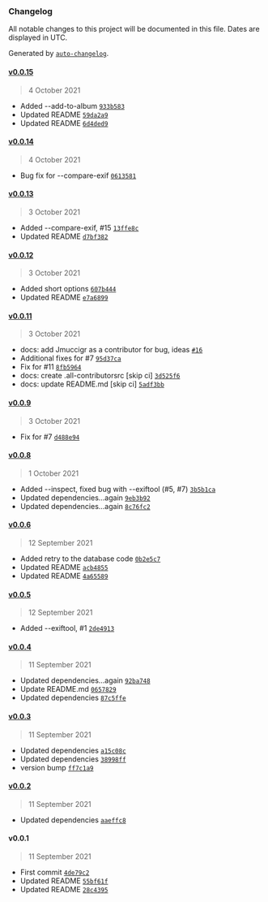 ### Changelog

All notable changes to this project will be documented in this file. Dates are displayed in UTC.

Generated by [`auto-changelog`](https://github.com/CookPete/auto-changelog).

#### [v0.0.15](https://github.com/RhetTbull/photos_time_warp/compare/v0.0.14...v0.0.15)

> 4 October 2021

- Added --add-to-album [`933b583`](https://github.com/RhetTbull/photos_time_warp/commit/933b583041e247e001d0d276faeb7b57879af2df)
- Updated README [`59da2a9`](https://github.com/RhetTbull/photos_time_warp/commit/59da2a992b92b8514d4ac9559ac77075cec89438)
- Updated README [`6d4ded9`](https://github.com/RhetTbull/photos_time_warp/commit/6d4ded9a2bd312de051f9635d5c5e6d7b9435379)

#### [v0.0.14](https://github.com/RhetTbull/photos_time_warp/compare/v0.0.13...v0.0.14)

> 4 October 2021

- Bug fix for --compare-exif [`0613581`](https://github.com/RhetTbull/photos_time_warp/commit/061358188c38c0da30539b274b16c1725aacb7ba)

#### [v0.0.13](https://github.com/RhetTbull/photos_time_warp/compare/v0.0.12...v0.0.13)

> 3 October 2021

- Added --compare-exif, #15 [`13ffe8c`](https://github.com/RhetTbull/photos_time_warp/commit/13ffe8c76aa0e0a2c5735355b220878324efea33)
- Updated README [`d7bf382`](https://github.com/RhetTbull/photos_time_warp/commit/d7bf382156b322411b3926818e6e6793e2d9cf41)

#### [v0.0.12](https://github.com/RhetTbull/photos_time_warp/compare/v0.0.11...v0.0.12)

> 3 October 2021

- Added short options [`607b444`](https://github.com/RhetTbull/photos_time_warp/commit/607b44491dd4ed4d82ca8615b2f27b20ea854c09)
- Updated README [`e7a6899`](https://github.com/RhetTbull/photos_time_warp/commit/e7a6899a9443a03febf679af6fd4ede8a7cb0c94)

#### [v0.0.11](https://github.com/RhetTbull/photos_time_warp/compare/v0.0.9...v0.0.11)

> 3 October 2021

- docs: add Jmuccigr as a contributor for bug, ideas [`#16`](https://github.com/RhetTbull/photos_time_warp/pull/16)
- Additional fixes for #7 [`95d37ca`](https://github.com/RhetTbull/photos_time_warp/commit/95d37ca6990e14e0b91cc387d882631b449099e1)
- Fix for #11 [`8fb5964`](https://github.com/RhetTbull/photos_time_warp/commit/8fb5964d15927edbf0b6a8b2cd0ff073948caa03)
- docs: create .all-contributorsrc [skip ci] [`3d525f6`](https://github.com/RhetTbull/photos_time_warp/commit/3d525f65261866417ef0c9c61279158fb99cda19)
- docs: update README.md [skip ci] [`5adf3bb`](https://github.com/RhetTbull/photos_time_warp/commit/5adf3bb95d70a5173c2d42cd7de788a298e20731)

#### [v0.0.9](https://github.com/RhetTbull/photos_time_warp/compare/v0.0.8...v0.0.9)

> 3 October 2021

- Fix for #7 [`d488e94`](https://github.com/RhetTbull/photos_time_warp/commit/d488e94abc35db8b19ef1e98700501a9b5e41613)

#### [v0.0.8](https://github.com/RhetTbull/photos_time_warp/compare/v0.0.6...v0.0.8)

> 1 October 2021

- Added --inspect, fixed bug with --exiftool (#5, #7) [`3b5b1ca`](https://github.com/RhetTbull/photos_time_warp/commit/3b5b1ca0fe7d1be0da25cd228c3e8e77d2712d09)
- Updated dependencies...again [`9eb3b92`](https://github.com/RhetTbull/photos_time_warp/commit/9eb3b92928201a8275017f9aacc40fef01f94090)
- Updated dependencies...again [`8c76fc2`](https://github.com/RhetTbull/photos_time_warp/commit/8c76fc2a499554e5bfd3ddabc06111f55530aef3)

#### [v0.0.6](https://github.com/RhetTbull/photos_time_warp/compare/v0.0.5...v0.0.6)

> 12 September 2021

- Added retry to the database code [`0b2e5c7`](https://github.com/RhetTbull/photos_time_warp/commit/0b2e5c7b4dd89b300eb4ce340ac2ded4cb03ecbc)
- Updated README [`acb4855`](https://github.com/RhetTbull/photos_time_warp/commit/acb4855a22cef4a4bc43b2b08f1ea0e5a8b14100)
- Updated README [`4a65589`](https://github.com/RhetTbull/photos_time_warp/commit/4a655899b42ef1343171f4b06213bdc07f302208)

#### [v0.0.5](https://github.com/RhetTbull/photos_time_warp/compare/v0.0.4...v0.0.5)

> 12 September 2021

- Added --exiftool, #1 [`2de4913`](https://github.com/RhetTbull/photos_time_warp/commit/2de4913bd6a897d3f152129101eee7ec7577b1ab)

#### [v0.0.4](https://github.com/RhetTbull/photos_time_warp/compare/v0.0.3...v0.0.4)

> 11 September 2021

- Updated dependencies...again [`92ba748`](https://github.com/RhetTbull/photos_time_warp/commit/92ba7481f23aebd59e863a1efb8af40ca2711c2f)
- Update README.md [`0657829`](https://github.com/RhetTbull/photos_time_warp/commit/0657829dd9c2eb021796568eb5b9dc21179bc25d)
- Updated dependencies [`87c5ffe`](https://github.com/RhetTbull/photos_time_warp/commit/87c5ffe7371fef4753a0a6cbba1cb49085a5addf)

#### [v0.0.3](https://github.com/RhetTbull/photos_time_warp/compare/v0.0.2...v0.0.3)

> 11 September 2021

- Updated dependencies [`a15c08c`](https://github.com/RhetTbull/photos_time_warp/commit/a15c08cf122b600fc1e225003f9a97f9a77d32d6)
- Updated dependencies [`38998ff`](https://github.com/RhetTbull/photos_time_warp/commit/38998ff6742dd926ba21cc40d7fba922a0537165)
- version bump [`ff7c1a9`](https://github.com/RhetTbull/photos_time_warp/commit/ff7c1a9680468dbe08ca85d426026f46c873587c)

#### [v0.0.2](https://github.com/RhetTbull/photos_time_warp/compare/v0.0.1...v0.0.2)

> 11 September 2021

- Updated dependencies [`aaeffc8`](https://github.com/RhetTbull/photos_time_warp/commit/aaeffc871e18664b2048dc10207ce6312e252a47)

#### v0.0.1

> 11 September 2021

- First commit [`4de79c2`](https://github.com/RhetTbull/photos_time_warp/commit/4de79c2d07f21e4ccaaa4f3d223025bc228ea286)
- Updated README [`55bf61f`](https://github.com/RhetTbull/photos_time_warp/commit/55bf61f3bd3901f1b6b365445cb9bfa8f85da50d)
- Updated README [`28c4395`](https://github.com/RhetTbull/photos_time_warp/commit/28c4395b95c747e850630ad3758e70f82b3e90c0)
